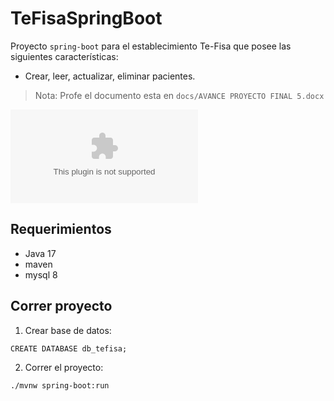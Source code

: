 # TeFisaSpringBoot

Proyecto `spring-boot` para el establecimiento Te-Fisa que posee las siguientes características:
- Crear, leer, actualizar, eliminar pacientes.

> Nota: Profe el documento esta en `docs/AVANCE PROYECTO FINAL 5.docx`

![Informe final](docs/AvanceProyectoFinal5.docx)

## Requerimientos

- Java 17
- maven
- mysql 8

## Correr proyecto

1. Crear base de datos:
```
CREATE DATABASE db_tefisa;
```
2. Correr el proyecto:
```
./mvnw spring-boot:run
```
